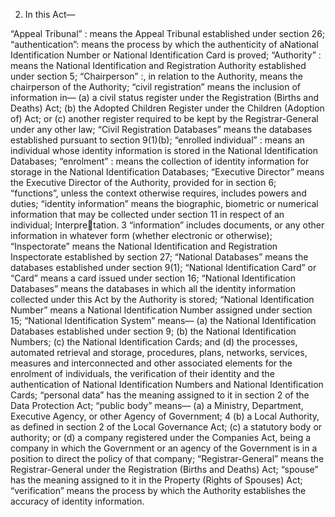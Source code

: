 2. In this Act—
 
“Appeal Tribunal”
: means the Appeal Tribunal established under section 26;
“authentication”:
means the process by which the authenticity of aNational Identification Number or National Identification
Card is proved;
“Authority”
: means the National Identification and Registration
Authority established under section 5;
“Chairperson”
:, in relation to the Authority, means the chairperson
of the Authority;
“civil registration” means the inclusion of information in—
(a) a civil status register under the Registration (Births
and Deaths) Act;
(b) the Adopted Children Register under the Children
(Adoption of) Act; or
(c) another register required to be kept by the
Registrar-General under any other law;
“Civil Registration Databases” means the databases established
pursuant to section 9(1)(b);
“enrolled individual”
: means an individual whose identity information is stored in the National Identification Databases;
“enrolment”
: means the collection of identity information for storage
in the National Identification Databases;
“Executive Director” means the Executive Director of the Authority,
provided for in section 6;
“functions”, unless the context otherwise requires, includes powers
and duties;
“identity information” means the biographic, biometric or numerical
information that may be collected under section 11 in respect
of an individual;
Interpretation.
3
“information” includes documents, or any other information in
whatever form (whether electronic or otherwise);
“Inspectorate” means the National Identification and Registration
Inspectorate established by section 27;
“National Databases” means the databases established under
section 9(1);
“National Identification Card” or “Card” means a card issued
under section 16;
“National Identification Databases” means the databases in which
all the identity information collected under this Act by the
Authority is stored;
“National Identification Number” means a National Identification
Number assigned under section 15;
“National Identification System” means—
(a) the National Identification Databases established
under section 9;
(b) the National Identification Numbers;
(c) the National Identification Cards; and
(d) the processes, automated retrieval and storage,
procedures, plans, networks, services, measures
and interconnected and other associated elements
for the enrolment of individuals, the verification of
their identity and the authentication of National
Identification Numbers and National Identification
Cards;
“personal data” has the meaning assigned to it in section 2 of the
Data Protection Act;
“public body” means—
(a) a Ministry, Department, Executive Agency, or
other Agency of Government;
4
(b) a Local Authority, as defined in section 2 of the
Local Governance Act;
(c) a statutory body or authority; or
(d) a company registered under the Companies Act,
being a company in which the Government or an
agency of the Government is in a position to direct
the policy of that company;
“Registrar-General” means the Registrar-General under the
Registration (Births and Deaths) Act;
“spouse” has the meaning assigned to it in the Property (Rights of
Spouses) Act;
“verification” means the process by which the Authority establishes
the accuracy of identity information.

